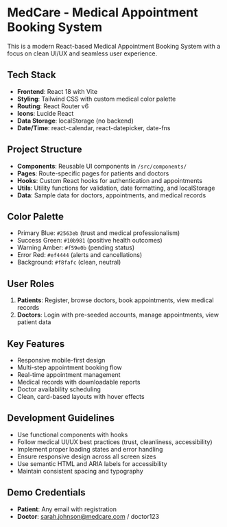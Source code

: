<!-- Use this file to provide workspace-specific custom instructions to Copilot. For more details, visit https://code.visualstudio.com/docs/copilot/copilot-customization#_use-a-githubcopilotinstructionsmd-file -->

# MedCare - Medical Appointment Booking System

This is a modern React-based Medical Appointment Booking System with a focus on clean UI/UX and seamless user experience.

## Tech Stack
- **Frontend**: React 18 with Vite
- **Styling**: Tailwind CSS with custom medical color palette
- **Routing**: React Router v6
- **Icons**: Lucide React
- **Data Storage**: localStorage (no backend)
- **Date/Time**: react-calendar, react-datepicker, date-fns

## Project Structure
- **Components**: Reusable UI components in `/src/components/`
- **Pages**: Route-specific pages for patients and doctors
- **Hooks**: Custom React hooks for authentication and appointments
- **Utils**: Utility functions for validation, date formatting, and localStorage
- **Data**: Sample data for doctors, appointments, and medical records

## Color Palette
- Primary Blue: `#2563eb` (trust and medical professionalism)
- Success Green: `#10b981` (positive health outcomes)
- Warning Amber: `#f59e0b` (pending status)
- Error Red: `#ef4444` (alerts and cancellations)
- Background: `#f8fafc` (clean, neutral)

## User Roles
1. **Patients**: Register, browse doctors, book appointments, view medical records
2. **Doctors**: Login with pre-seeded accounts, manage appointments, view patient data

## Key Features
- Responsive mobile-first design
- Multi-step appointment booking flow
- Real-time appointment management
- Medical records with downloadable reports
- Doctor availability scheduling
- Clean, card-based layouts with hover effects

## Development Guidelines
- Use functional components with hooks
- Follow medical UI/UX best practices (trust, cleanliness, accessibility)
- Implement proper loading states and error handling
- Ensure responsive design across all screen sizes
- Use semantic HTML and ARIA labels for accessibility
- Maintain consistent spacing and typography

## Demo Credentials
- **Patient**: Any email with registration
- **Doctor**: sarah.johnson@medcare.com / doctor123
